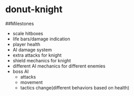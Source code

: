 # donut-knight

##Milestones
* scale hitboxes
* life bars/damage indication
* player health
* AI damage system
* extra attacks for knight
* shield mechanics for knight
* different AI mechanics for different enemies
* boss AI
	* attacks
	* movement
	* tactics change(different behaviors based on health)